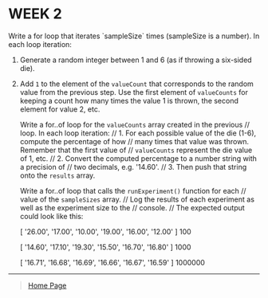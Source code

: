   # WEEK 2
  <p>Write a for loop that iterates `sampleSize` times (sampleSize is a number).
  In each loop iteration:

1. Generate a random integer between 1 and 6 (as if throwing a six-sided die).
2. Add `1` to the element of the `valueCount` that corresponds to the random
   value from the previous step. Use the first element of `valueCounts`
   for keeping a count how many times the value 1 is thrown, the second
   element for value 2, etc.</p>

   Write a for..of loop for the `valueCounts` array created in the previous
   // loop. In each loop iteration:
   // 1. For each possible value of the die (1-6), compute the percentage of how
   // many times that value was thrown. Remember that the first value of
   // `valueCounts` represent the die value of 1, etc.
   // 2. Convert the computed percentage to a number string with a precision of
   // two decimals, e.g. '14.60'.
   // 3. Then push that string onto the `results` array.


    Write a for..of loop that calls the `runExperiment()` function for each
  // value of the `sampleSizes` array.
  // Log the results of each experiment as well as the experiment size to the
  // console.
  // The expected output could look like this:
  

   [ '26.00', '17.00', '10.00', '19.00', '16.00', '12.00' ] 100


   [ '14.60', '17.10', '19.30', '15.50', '16.70', '16.80' ] 1000

   [ '16.71', '16.68', '16.69', '16.66', '16.67', '16.59' ] 1000000


---

> [Home Page](../README.md)